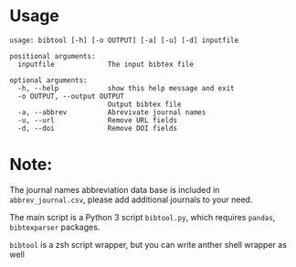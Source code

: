 # Usage

```
usage: bibtool [-h] [-o OUTPUT] [-a] [-u] [-d] inputfile

positional arguments:
  inputfile             The input bibtex file

optional arguments:
  -h, --help            show this help message and exit
  -o OUTPUT, --output OUTPUT
                        Output bibtex file
  -a, --abbrev          Abrevivate journal names
  -u, --url             Remove URL fields
  -d, --doi             Remove DOI fields
 ```
 
 
 # Note:
 
 The journal names abbreviation data base is included in `abbrev_journal.csv`, please add additional journals to your need. 
 
 The main script is a Python 3 script `bibtool.py`, which requires `pandas`, `bibtexparser` packages.
 
 `bibtool` is a zsh script wrapper, but you can write anther shell wrapper as well
 
